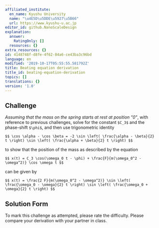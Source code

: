 ```yaml
---
affiliated_institute:
  en_name: Kyushu University
  name: "\u4E5D\u5DDE\u5927\u5B66"
  url: https://www.kyushu-u.ac.jp
editor_id: github.NanoScaleDesign
explanation:
  answer:
    RatingOnly: []
  resources: {}
extra_resources: {}
id: 4148748f-d8fe-4f62-84a6-ce43ba3c96bd
language: en
modified: '2019-10-17T05:55:55.581792Z'
title: Beating equation derivation
title_id: beating-equation-derivation
topics: []
translations: {}
version: '1.0'
---
```


## Challenge
*Assuming that the mass on the spring starts at rest at position "0"*, with reference to previous challenges, solve for the constant `$C_3$` and the phase-shift `$\phi$`, and then use trigonometric identity

`$$
    \cos \alpha - \cos \beta = -2 \sin \left( \frac{\alpha - \beta}{2} t \right) \sin \left( \frac{\alpha + \beta}{2} t \right)
$$`

to show that the position of the mass as described by the equation

`$$
x(t) = C_3 \cos(\omega_0 t - \phi) + \frac{F}{m(\omega_0^2 - \omega^2)} \cos \omega t
$$`

can be given by

`$$
x(t) = \frac{2 F}{m(\omega_0^2 - \omega^2)} \sin \left( \frac{\omega_0 - \omega}{2} t \right) \sin \left( \frac{\omega_0 + \omega}{2} t \right)
$$`

## Solution Form
To mark this challenge as attempted, please rate the difficulty.
Please compare your derivation with your partner in class.

